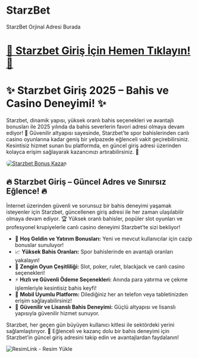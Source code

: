 # StarzBet
StarzBet Orjinal Adresi Burada

# <a href="https://cutt.ly/0rzFmZNm" title="Starzbet Giriş Adresi">🔗 Starzbet Giriş İçin Hemen Tıklayın! 🔗 </a>

<h1>✨ Starzbet Giriş 2025 – Bahis ve Casino Deneyimi! ✨</h1>
<p>Starzbet, dinamik yapısı, yüksek oranlı bahis seçenekleri ve avantajlı bonusları ile 2025 yılında da bahis severlerin favori adresi olmaya devam ediyor! 🎰 Güvenilir altyapısı sayesinde, Starzbet’te spor bahislerinden canlı casino oyunlarına kadar geniş bir yelpazede eğlenceli vakit geçirebilirsiniz. Kesintisiz hizmet sunan bu platformda, en güncel giriş adresi üzerinden kolayca erişim sağlayarak kazancınızı artırabilirsiniz. 💸</p>
<a href="https://cutt.ly/0rzFmZNm" title="Starzbet Bonus Fırsatları">
    <img src="https://i.ibb.co/5K7Ks6w/zzzz3.gif" alt="Starzbet Bonus Kazan" style="max-width:100%; height:auto; border-radius:8px;">
</a>
<div class="description">
    <h2>🔥 Starzbet Giriş – Güncel Adres ve Sınırsız Eğlence! 🔥</h2>
    <p>İnternet üzerinden güvenli ve sorunsuz bir bahis deneyimi yaşamak isteyenler için Starzbet, güncellenen giriş adresi ile her zaman ulaşılabilir olmaya devam ediyor. 🏆 Yüksek oranlı bahisler, popüler slot oyunları ve profesyonel krupiyelerle canlı casino deneyimi Starzbet’te sizi bekliyor!</p>
    <ul>
        <li>🎁 <strong>Hoş Geldin ve Yatırım Bonusları:</strong> Yeni ve mevcut kullanıcılar için cazip bonuslar sunuluyor!</li>
        <li>📈 <strong>Yüksek Bahis Oranları:</strong> Spor bahislerinde en avantajlı oranları yakalayın!</li>
        <li>🎲 <strong>Zengin Oyun Çeşitliliği:</strong> Slot, poker, rulet, blackjack ve canlı casino seçenekleri!</li>
        <li>⚡️ <strong>Hızlı ve Güvenli Ödeme Seçenekleri:</strong> Anında para yatırma ve çekme işlemleriyle kesintisiz bahis keyfi!</li>
        <li>📱 <strong>Mobil Uyumlu Platform:</strong> Dilediğiniz her an telefon veya tabletinizden erişim sağlayabilirsiniz!</li>
        <li>🔐 <strong>Güvenilir ve Lisanslı Bahis Deneyimi:</strong> Güçlü altyapısı ve lisanslı yapısıyla güvenilir hizmet sunuyor.</li>
    </ul>
    <p>Starzbet, her geçen gün büyüyen kullanıcı kitlesi ile sektördeki yerini sağlamlaştırıyor. 🌟 Eğlenceli ve kazanç dolu bir bahis deneyimi için Starzbet’in güncel giriş adresini takip edin ve avantajlardan faydalanın!</p>
    <img src="https://i.ibb.co/Rmgtckq/1080x1080-1.png" title="ResimLink - Resim Yükle" alt="ResimLink - Resim Yükle"></a>
